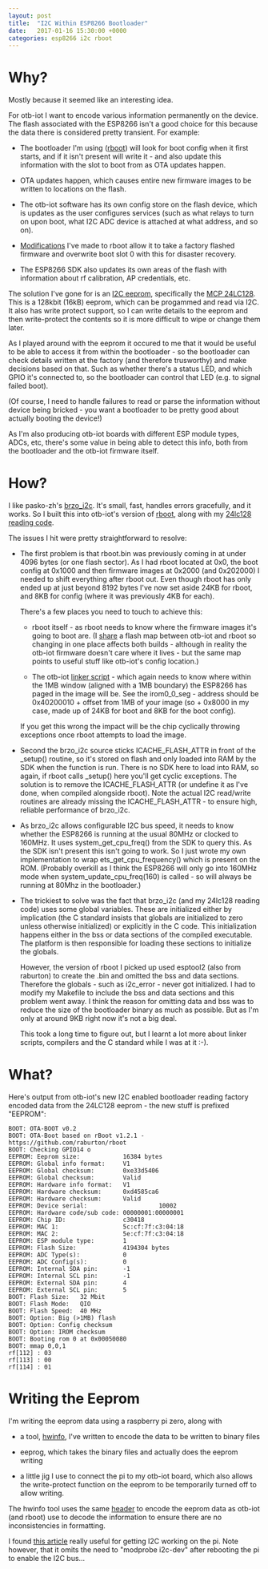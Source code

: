 ```yaml
---
layout: post
title:  "I2C Within ESP8266 Bootloader"
date:   2017-01-16 15:30:00 +0000
categories: esp8266 i2c rboot
---
```


# Why?

Mostly because it seemed like an interesting idea.

For otb-iot I want to encode various information permanently on the device.  The flash associated with the ESP8266 isn't a good choice for this because the data there is considered pretty transient.  For example:

* The bootloader I'm using ([rboot](https://github.com/raburton/rboot)) will look for boot config when it first starts, and if it isn't present will write it - and also update this information with the slot to boot from as OTA updates happen.

* OTA updates happen, which causes entire new firmware images to be written to locations on the flash.

* The otb-iot software has its own config store on the flash device, which is updates as the user configures services (such as what relays to turn on upon boot, what I2C ADC device is attached at what address, and so on).

* [Modifications](http://www.packom.org/esp8266/rboot/bootloader/2016/10/15/using-rboot-for-the-esp8266.html) I've made to rboot allow it to take a factory flashed firmware and overwrite boot slot 0 with this for disaster recovery.

* The ESP8266 SDK also updates its own areas of the flash with information about rf calibration, AP credentials, etc.

The solution I've gone for is an [I2C eeprom](http://www.packom.org/esp8266/mcp/24aa00/i2c/2016/10/01/mcp-24aa00-family.html), specifically the [MCP 24LC128](https://www.microchip.com/wwwproducts/en/24LC128).  This is a 128kbit (16kB) eeprom, which can be progammed and read via I2C.  It also has write protect support, so I can write details to the eeprom and then write-protect the contents so it is more difficult to wipe or change them later.

As I played around with the eeprom it occured to me that it would be useful to be able to access it from within the bootloader - so the bootloader can check details written at the factory (and therefore trusworthy) and make decisions based on that.  Such as whether there's a status LED, and which GPIO it's connected to, so the bootloader can control that LED (e.g. to signal failed boot).

(Of course, I need to handle failures to read or parse the information without device being bricked - you want a bootloader to be pretty good about actually booting the device!)

As I'm also producing otb-iot boards with different ESP module types, ADCs, etc, there's some value in being able to detect this info, both from the bootloader and the otb-iot firmware itself.

# How?

I like pasko-zh's [brzo_i2c](https://github.com/pasko-zh/brzo_i2c).  It's small, fast, handles errors gracefully, and it works.  So I built this into otb-iot's version of [rboot](https://github.com/piersfinlayson/otb-iot/tree/master/lib/rboot), along with my [24lc128 reading code](https://github.com/piersfinlayson/otb-iot/blob/master/src/otb_i2c_24xxyy.c).

The issues I hit were pretty straightforward to resolve:

* The first problem is that rboot.bin was previously coming in at under 4096 bytes (or one flash sector).  As I had rboot located at 0x0, the boot config at 0x1000 and then firmware images at 0x2000 (and 0x202000) I needed to shift everything after rboot out.  Even though rboot has only ended up at just beyond 8192 bytes I've now set aside 24KB for rboot, and 8KB for config (where it was previously 4KB for each).

  There's a few places you need to touch to achieve this:

  * rboot itself - as rboot needs to know where the firmware images it's going to boot are.  (I [share](https://github.com/piersfinlayson/otb-iot/blob/master/include/otb_flash.h) a flash map between otb-iot and rboot so changing in one place affects both builds - although in reality the otb-iot firmware doesn't care where it lives - but the same map points to useful stuff like otb-iot's config location.)  
  
  * The otb-iot [linker script](https://github.com/piersfinlayson/otb-iot/blob/master/ld/eagle.app.v6.ld) - which again needs to know where within the 1MB window (aligned with a 1MB boundary) the ESP8266 has paged in the image will be. See the irom0_0_seg - address should be 0x40200010 + offset from 1MB of your image (so + 0x8000 in my case, made up of 24KB for boot and 8KB for the boot config).
  
  If you get this wrong the impact will be the chip cyclically throwing exceptions once rboot attempts to load the image.
  
* Second the brzo_i2c source sticks ICACHE_FLASH_ATTR in front of the _setup() routine, so it's stored on flash and only loaded into RAM by the SDK when the function is run.  There is no SDK here to load into RAM, so again, if rboot calls _setup() here you'll get cyclic exceptions.  The solution is to remove the ICACHE_FLASH_ATTR (or undefine it as I've done, when compiled alongside rboot).  Note the actual I2C read/write routines are already missing the ICACHE_FLASH_ATTR - to ensure high, reliable performance of brzo_i2c.

* As brzo_i2c allows configurable I2C bus speed, it needs to know whether the ESP8266 is running at the usual 80MHz or clocked to 160MHz.  It uses system_get_cpu_freq() from the SDK to query this.  As the SDK isn't present this isn't going to work.  So I just wrote my own implementation to wrap ets_get_cpu_frequency() which is present on the ROM.  (Probably overkill as I think the ESP8266 will only go into 160MHz mode when system_update_cpu_freq(160) is called - so will always be running at 80Mhz in the bootloader.)

* The trickiest to solve was the fact that brzo_i2c (and my 24lc128 reading code) uses some global variables.  These are initialized either by implication (the C standard insists that globals are initialized to zero unless otherwise initialized) or explicitly in the C code.  This initialization happens either in the bss or data sections of the compiled executable.  The platform is then responsible for loading these sections to initialize the globals.

  However, the version of rboot I picked up used esptool2 (also from raburton) to create the .bin and omitted the bss and data sections.  Therefore the globals - such as i2c_error - never got initialized.  I had to modify my Makefile to include the bss and data sections and this problem went away.  I think the reason for omitting data and bss was to reduce the size of the bootloader binary as much as possible.  But as I'm only at around 9KB right now it's not a big deal.
  
  This took a long time to figure out, but I learnt a lot more about linker scripts, compilers and the C standard while I was at it :-).

# What?

Here's output from otb-iot's new I2C enabled bootloader reading factory encoded data from the 24LC128 eeprom - the new stuff is prefixed "EEPROM":

    BOOT: OTA-BOOT v0.2
    BOOT: OTA-Boot based on rBoot v1.2.1 - https://github.com/raburton/rboot
    BOOT: Checking GPIO14 o
    EEPROM: Eeprom size:            16384 bytes
    EEPROM: Global info format:     V1
    EEPROM: Global checksum:        0xe33d5406
    EEPROM: Global checksum:        Valid
    EEPROM: Hardware info format:   V1
    EEPROM: Hardware checksum:      0xd4585ca6
    EEPROM: Hardware checksum:      Valid
    EEPROM: Device serial:                    10002
    EEPROM: Hardware code/sub code: 00000001:00000001
    EEPROM: Chip ID:                c30418
    EEPROM: MAC 1:                  5c:cf:7f:c3:04:18
    EEPROM: MAC 2:                  5e:cf:7f:c3:04:18
    EEPROM: ESP module type:        1
    EEPROM: Flash Size:             4194304 bytes
    EEPROM: ADC Type(s):            0
    EEPROM: ADC Config(s):          0
    EEPROM: Internal SDA pin:       -1
    EEPROM: Internal SCL pin:       -1
    EEPROM: External SDA pin:       4
    EEPROM: External SCL pin:       5
    BOOT: Flash Size:   32 Mbit
    BOOT: Flash Mode:   QIO
    BOOT: Flash Speed:  40 MHz
    BOOT: Option: Big (>1MB) flash
    BOOT: Option: Config checksum
    BOOT: Option: IROM checksum
    BOOT: Booting rom 0 at 0x00050080
    BOOT: mmap 0,0,1
    rf[112] : 03
    rf[113] : 00
    rf[114] : 01

# Writing the Eeprom

I'm writing the eeprom data using a raspberry pi zero, along with

* a tool, [hwinfo](https://github.com/piersfinlayson/otb-iot/tree/master/tools/hwinfo), I've written to encode the data to be written to binary files

* eeprog, which takes the binary files and actually does the eeprom writing

* a little jig I use to connect the pi to my otb-iot board, which also allows the write-protect function on the eeprom to be temporarily turned off to allow writing.

The hwinfo tool uses the same [header](https://github.com/piersfinlayson/otb-iot/blob/master/include/otb_eeprom.h) to encode the eeprom data as otb-iot (and rboot) use to decode the information to ensure there are no inconsistencies in formatting.

I found [this article](http://www.richud.com/wiki/Rasberry_Pi_I2C_EEPROM_Program) really useful for getting I2C working on the pi.  Note however, that it omits the need to "modprobe i2c-dev" after rebooting the pi to enable the I2C bus...

